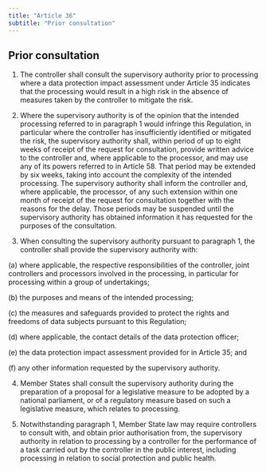 ```yaml
---
title: "Article 36"
subtitle: "Prior consultation"
---
```

## Prior consultation

1. The controller shall consult the supervisory authority prior to processing where a data protection impact assessment under Article 35 indicates that the processing would result in a high risk in the absence of measures taken by the controller to mitigate the risk.

2. Where the supervisory authority is of the opinion that the intended processing referred to in paragraph 1 would infringe this Regulation, in particular where the controller has insufficiently identified or mitigated the risk, the supervisory authority shall, within period of up to eight weeks of receipt of the request for consultation, provide written advice to the controller and, where applicable to the processor, and may use any of its powers referred to in Article 58. That period may be extended by six weeks, taking into account the complexity of the intended processing. The supervisory authority shall inform the controller and, where applicable, the processor, of any such extension within one month of receipt of the request for consultation together with the reasons for the delay. Those periods may be suspended until the supervisory authority has obtained information it has requested for the purposes of the consultation.

3. When consulting the supervisory authority pursuant to paragraph 1, the controller shall provide the supervisory authority with:

(a) where applicable, the respective responsibilities of the controller, joint controllers and processors involved in the processing, in particular for processing within a group of undertakings;

(b) the purposes and means of the intended processing;

(c) the measures and safeguards provided to protect the rights and freedoms of data subjects pursuant to this Regulation;

(d) where applicable, the contact details of the data protection officer;

(e) the data protection impact assessment provided for in Article 35; and

(f) any other information requested by the supervisory authority.

4. Member States shall consult the supervisory authority during the preparation of a proposal for a legislative measure to be adopted by a national parliament, or of a regulatory measure based on such a legislative measure, which relates to processing.

5. Notwithstanding paragraph 1, Member State law may require controllers to consult with, and obtain prior authorisation from, the supervisory authority in relation to processing by a controller for the performance of a task carried out by the controller in the public interest, including processing in relation to social protection and public health.
